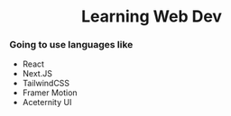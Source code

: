<h1 align="center">Learning Web Dev</h1>

<h3 align="left">Going to use languages like</h3>

- React 
- Next.JS
- TailwindCSS
- Framer Motion
- Aceternity UI
